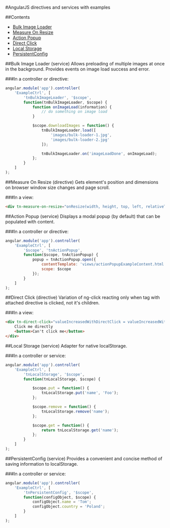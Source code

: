 #AngularJS directives and services with examples

##Contents
* [Bulk Image Loader](#tnBulkImageLoader)
* [Measure On Resize](#tnMeasureOnResize)
* [Action Popup](#tnActionPopup)
* [Direct Click](#tnDirectClick)
* [Local Storage](#tnLocalStorage)
* [PersistentConfig](#tnPersistentConfig)


##<a id="tnBulkImageLoader"></a>Bulk Image Loader (service)
Allows preloading of multiple images at once in the background. Provides events on image load success and error.

###In a controller or directive:
```javascript
angular.module('app').controller(
    'ExampleCtrl', [
        'tnBulkImageLoader', '$scope',
        function(tnBulkImageLoader, $scope) {
            function onImageLoad(information) {
				// do something on image load
            }

            $scope.downloadImages = function() {
                tnBulkImageLoader.load([
                    'images/bulk-loader-1.jpg',
                    'images/bulk-loader-2.jpg'
                ]);

                tnBulkImageLoader.on('imageLoadDone', onImageLoad);
            };
        }
    ]
);
```

##<a id="tnMeasureOnResize"></a>Measure On Resize (directive)
Gets element's position and dimensions on browser window size changes and page scroll.

###In a view:
```html
<div tn-measure-on-resize="onResize(width, height, top, left, relativeTop, relativeLeft)" tn-measure-on-resize-init="onResize(width, height, top, left, relativeTop, relativeLeft)"></div>
```

##<a id="tnActionPopup"></a>Action Popup (service)
Displays a modal popup (by default) that can be populated with content.

###In a controller or directive:
```javascript
angular.module('app').controller(
    'ExampleCtrl', [
        '$scope', 'tnActionPopup',
        function($scope, tnActionPopup) {
            popup = tnActionPopup.open({
                contentTemplate: 'views/actionPopupExampleContent.html',
                scope: $scope
            });
        }
    ]
);
```

##<a id="tnDirectClick"></a>Direct Click (directive)
Variation of ng-click reacting only when tag with attached directive is clicked, not it's children.

###In a view:
```html
<div tn-direct-click="valueIncreasedWithDirectClick = valueIncreasedWithDirectClick + 1">
    Click me directly
    <button>Can't click me</button>
</div>
```

##<a id="tnLocalStorage"></a>Local Storage (service)
Adapter for native localStorage.

###In a controller or service:
```javascript
angular.module('app').controller(
    'ExampleCtrl', [
        'tnLocalStorage', '$scope',
        function(tnLocalStorage, $scope) {

            $scope.put = function() {
                tnLocalStorage.put('name', 'Foo');
            };

            $scope.remove = function() {
                tnLocalStorage.remove('name');
            };

            $scope.get = function() {
                return tnLocalStorage.get('name');
            };
        }
    ]
);
```

##<a id="tnPersistentConfig"></a>PersistentConfig (service)
Provides a convenient and concise method of saving information to localStorage.

###In a controller or service:
```javascript
angular.module('app').controller(
    'ExampleCtrl', [
        'tnPersistentConfig', '$scope',
        function(configObject, $scope) {
            configObject.name = 'Tom';
            configObject.country = 'Poland';
        }
    ]
);
```






<!--##<a id="automatic_resize"></a>AutomaticResize

Extends ngModel to enable automatic resizing of input fields horizontally based on contents.

###Place an input in a view:
```html
<input automatic-resize min-width="200" max-width="145" ng-model="search" type="text"/>
```




##<a id="delayed_input"></a>DelayedInput

A directive that extends ngModel to synchronize the view with the view-model but after a custom delay.

###In a view:
```html
<input delayed-input="searchDelayed" propagation-delay="300" ng-model="search" type="text"/>
```






##<a id="disqus"></a>Disqus

Allows embedding of [Disqus](http://disqus.com) dinamically, multiple times after the page has loaded. Required Disqus embed script as an AMD dependency under the name `disqusEmbed`.

###Add a global variable before disqus gets initialized:
```html
var disqus_shortname = 'yourshortname';
```

###Usage inside views:

```html
<div disqus-identifier="{{postId}}" disqus-url="{{url}}/{{postId}}" disqus></div>
```







##<a id="get_resize_width"></a>GetResizeWidth

Directive for AngularJS which listens for the window resize event and sets a model value with the width of the chosen element.

###In a view:
```
<div get-resize-width="targetModel">element resized with browser window</div>
```






##<a id="prevent_default_click"></a>PreventDefaultClick

PreventDefaultClick allows `<a>` links to be opened in another window when **ctrl** or **cmd** buttons are pressed while clicking on them. Otherwise, an expression will be evaluated, the same behavior as when using ng-click. The directive is wrapped in a RequireJS module.

###Connect it to Angular:
`module` - reference to an Angular module
```javascript
module.directive('preventDefaultClick', preventDefaultClick);
```

###In a view:
```html
<a href="someurl.com" prevent-default-click="expression_to_evaluate()" target="_blank">link</a>
```-->